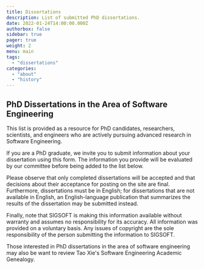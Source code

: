 ```yaml
---
title: Dissertations
description: List of submitted PhD dissertations.
date: 2022-01-24T14:00:00.000Z
authorbox: false
sidebar: true
pager: true
weight: 2
menu: main
tags:
  - "dissertations"
categories:
  - "about"
  - "history"
---
```


## PhD Dissertations in the Area of Software Engineering

This list is provided as a resource for PhD candidates, researchers, scientists, and engineers who are actively pursuing advanced research in Software Engineering.

If you are a PhD graduate, we invite you to submit information about your dissertation using this form. The information you provide will be evaluated by our committee before being added to the list below.

Please observe that only completed dissertations will be accepted and that decisions about their acceptance for posting on the site are final. Furthermore, dissertations must be in English; for dissertations that are not available in English, an English-language publication that summarizes the results of the dissertation may be submitted instead.

Finally, note that SIGSOFT is making this information available without warranty and assumes no responsibility for its accuracy. All information was provided on a voluntary basis. Any issues of copyright are the sole responsibility of the person submitting the information to SIGSOFT.

Those interested in PhD dissertations in the area of software engineering may also be want to review Tao Xie's Software Engineering Academic Genealogy.